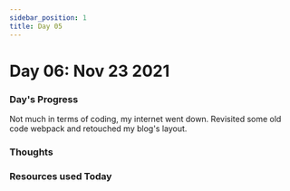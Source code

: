 ```yaml
---
sidebar_position: 1
title: Day 05
---
```

# Day 06: Nov 23 2021

### Day's Progress

Not much in terms of coding, my internet went down.
Revisited some old code webpack and retouched my blog's layout.

### Thoughts



### Resources used Today

